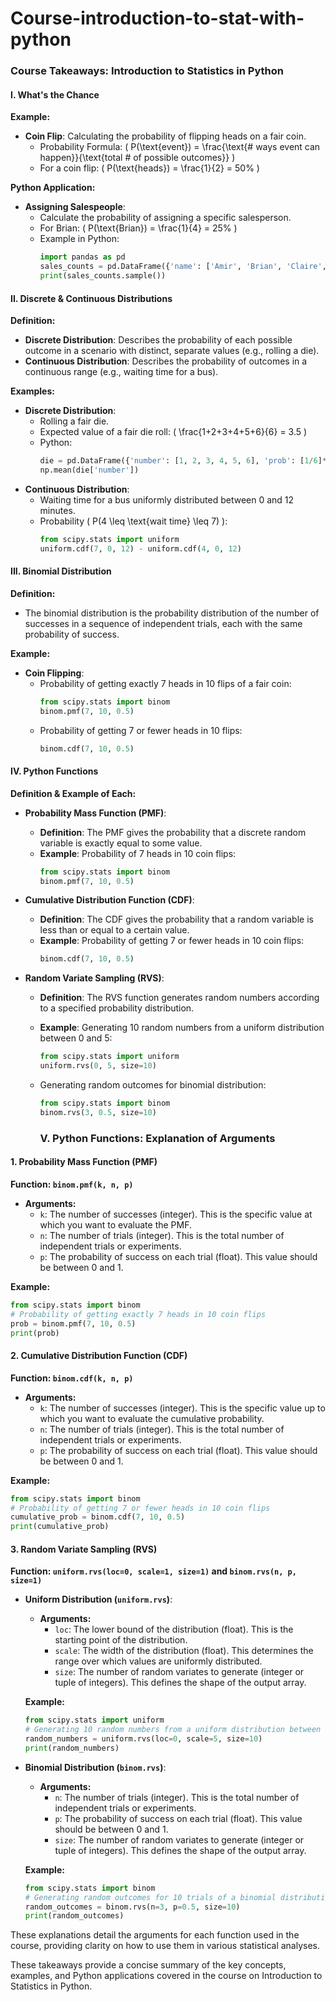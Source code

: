# Course-introduction-to-stat-with-python

### Course Takeaways: Introduction to Statistics in Python

#### I. What's the Chance
**Example:**
- **Coin Flip**: Calculating the probability of flipping heads on a fair coin.
  - Probability Formula: \( P(\text{event}) = \frac{\text{# ways event can happen}}{\text{total # of possible outcomes}} \)
  - For a coin flip: \( P(\text{heads}) = \frac{1}{2} = 50\% \)

**Python Application:**
- **Assigning Salespeople**:
  - Calculate the probability of assigning a specific salesperson.
  - For Brian: \( P(\text{Brian}) = \frac{1}{4} = 25\% \)
  - Example in Python:
    ```python
    import pandas as pd
    sales_counts = pd.DataFrame({'name': ['Amir', 'Brian', 'Claire', 'Damian'], 'n_sales': [178, 128, 75, 69]})
    print(sales_counts.sample())
    ```

#### II. Discrete & Continuous Distributions
**Definition:**
- **Discrete Distribution**: Describes the probability of each possible outcome in a scenario with distinct, separate values (e.g., rolling a die).
- **Continuous Distribution**: Describes the probability of outcomes in a continuous range (e.g., waiting time for a bus).

**Examples:**
- **Discrete Distribution**:
  - Rolling a fair die.
  - Expected value of a fair die roll: \( \frac{1+2+3+4+5+6}{6} = 3.5 \)
  - Python:
    ```python
    die = pd.DataFrame({'number': [1, 2, 3, 4, 5, 6], 'prob': [1/6]*6})
    np.mean(die['number'])
    ```
- **Continuous Distribution**:
  - Waiting time for a bus uniformly distributed between 0 and 12 minutes.
  - Probability \( P(4 \leq \text{wait time} \leq 7) \):
    ```python
    from scipy.stats import uniform
    uniform.cdf(7, 0, 12) - uniform.cdf(4, 0, 12)
    ```

#### III. Binomial Distribution
**Definition:**
- The binomial distribution is the probability distribution of the number of successes in a sequence of independent trials, each with the same probability of success.

**Example:**
- **Coin Flipping**:
  - Probability of getting exactly 7 heads in 10 flips of a fair coin:
    ```python
    from scipy.stats import binom
    binom.pmf(7, 10, 0.5)
    ```
  - Probability of getting 7 or fewer heads in 10 flips:
    ```python
    binom.cdf(7, 10, 0.5)
    ```

#### IV. Python Functions
**Definition & Example of Each:**

- **Probability Mass Function (PMF)**:
  - **Definition**: The PMF gives the probability that a discrete random variable is exactly equal to some value.
  - **Example**: Probability of 7 heads in 10 coin flips:
    ```python
    from scipy.stats import binom
    binom.pmf(7, 10, 0.5)
    ```

- **Cumulative Distribution Function (CDF)**:
  - **Definition**: The CDF gives the probability that a random variable is less than or equal to a certain value.
  - **Example**: Probability of getting 7 or fewer heads in 10 coin flips:
    ```python
    binom.cdf(7, 10, 0.5)
    ```

- **Random Variate Sampling (RVS)**:
  - **Definition**: The RVS function generates random numbers according to a specified probability distribution.
  - **Example**: Generating 10 random numbers from a uniform distribution between 0 and 5:
    ```python
    from scipy.stats import uniform
    uniform.rvs(0, 5, size=10)
    ```
  - Generating random outcomes for binomial distribution:
    ```python
    from scipy.stats import binom
    binom.rvs(3, 0.5, size=10)
    ```


    ### V. Python Functions: Explanation of Arguments

#### 1. Probability Mass Function (PMF)
**Function: `binom.pmf(k, n, p)`**

- **Arguments:**
  - `k`: The number of successes (integer). This is the specific value at which you want to evaluate the PMF.
  - `n`: The number of trials (integer). This is the total number of independent trials or experiments.
  - `p`: The probability of success on each trial (float). This value should be between 0 and 1.

**Example:**
```python
from scipy.stats import binom
# Probability of getting exactly 7 heads in 10 coin flips
prob = binom.pmf(7, 10, 0.5)
print(prob)
```

#### 2. Cumulative Distribution Function (CDF)
**Function: `binom.cdf(k, n, p)`**

- **Arguments:**
  - `k`: The number of successes (integer). This is the specific value up to which you want to evaluate the cumulative probability.
  - `n`: The number of trials (integer). This is the total number of independent trials or experiments.
  - `p`: The probability of success on each trial (float). This value should be between 0 and 1.

**Example:**
```python
from scipy.stats import binom
# Probability of getting 7 or fewer heads in 10 coin flips
cumulative_prob = binom.cdf(7, 10, 0.5)
print(cumulative_prob)
```

#### 3. Random Variate Sampling (RVS)
**Function: `uniform.rvs(loc=0, scale=1, size=1)` and `binom.rvs(n, p, size=1)`**

- **Uniform Distribution (`uniform.rvs`)**:
  - **Arguments:**
    - `loc`: The lower bound of the distribution (float). This is the starting point of the distribution.
    - `scale`: The width of the distribution (float). This determines the range over which values are uniformly distributed.
    - `size`: The number of random variates to generate (integer or tuple of integers). This defines the shape of the output array.
    
  **Example:**
  ```python
  from scipy.stats import uniform
  # Generating 10 random numbers from a uniform distribution between 0 and 5
  random_numbers = uniform.rvs(loc=0, scale=5, size=10)
  print(random_numbers)
  ```

- **Binomial Distribution (`binom.rvs`)**:
  - **Arguments:**
    - `n`: The number of trials (integer). This is the total number of independent trials or experiments.
    - `p`: The probability of success on each trial (float). This value should be between 0 and 1.
    - `size`: The number of random variates to generate (integer or tuple of integers). This defines the shape of the output array.

  **Example:**
  ```python
  from scipy.stats import binom
  # Generating random outcomes for 10 trials of a binomial distribution with n=3 and p=0.5
  random_outcomes = binom.rvs(n=3, p=0.5, size=10)
  print(random_outcomes)
  ```

These explanations detail the arguments for each function used in the course, providing clarity on how to use them in various statistical analyses.

These takeaways provide a concise summary of the key concepts, examples, and Python applications covered in the course on Introduction to Statistics in Python.

